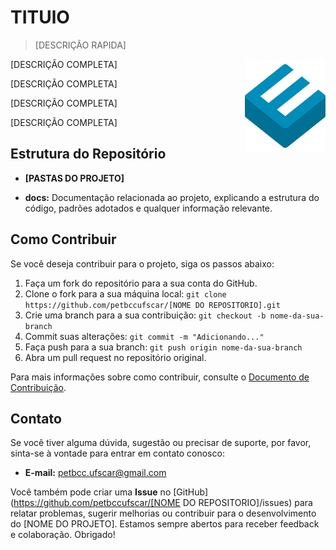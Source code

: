 # TITUlO
> [DESCRIÇÃO RAPIDA]

<img src="https://raw.githubusercontent.com/petbccufscar/.github/main/profile/icon.png" align="right" />

[DESCRIÇÃO COMPLETA]

[DESCRIÇÃO COMPLETA]

[DESCRIÇÃO COMPLETA]

[DESCRIÇÃO COMPLETA]


## Estrutura do Repositório

- **[PASTAS DO PROJETO]**
  
- **docs:** Documentação relacionada ao projeto, explicando a estrutura do código, padrões adotados e qualquer informação relevante.


## Como Contribuir

Se você deseja contribuir para o projeto, siga os passos abaixo:

1. Faça um fork do repositório para a sua conta do GitHub.
2. Clone o fork para a sua máquina local: `git clone https://github.com/petbccufscar/[NOME DO REPOSITORIO].git`
3. Crie uma branch para a sua contribuição: `git checkout -b nome-da-sua-branch`
4. Commit suas alterações: `git commit -m "Adicionando..."`
5. Faça push para a sua branch: `git push origin nome-da-sua-branch`
6. Abra um pull request no repositório original.

Para mais informações sobre como contribuir, consulte o [Documento de Contribuição](docs/CONTRIBUTING.md).

## Contato

Se você tiver alguma dúvida, sugestão ou precisar de suporte, por favor, sinta-se à vontade para entrar em contato conosco:

- **E-mail:** petbcc.ufscar@gmail.com

Você também pode criar uma **Issue** no [GitHub](https://github.com/petbccufscar/[NOME DO REPOSITORIO]/issues) para relatar problemas, sugerir melhorias ou contribuir para o desenvolvimento do [NOME DO PROJETO]. Estamos sempre abertos para receber feedback e colaboração. Obrigado!
